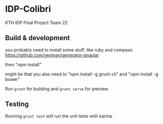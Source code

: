 # IDP-Colibri
KTH IDP Final Project Team 22


## Build & development

you probably need to install some stuff, like ruby and compass: https://github.com/yeoman/generator-angular

then "npm install"

might be that you also need to "npm install -g grunt-cli" and "npm install -g bower"

Run `grunt` for building and `grunt serve` for preview.

## Testing

Running `grunt test` will run the unit tests with karma.
